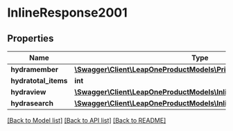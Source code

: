 # InlineResponse2001

## Properties
Name | Type | Description | Notes
------------ | ------------- | ------------- | -------------
**hydramember** | [**\Swagger\Client\LeapOneProductModels\PriceListJsonld[]**](PriceListJsonld.md) |  | 
**hydratotal_items** | **int** |  | [optional] 
**hydraview** | [**\Swagger\Client\LeapOneProductModels\InlineResponse200Hydraview**](InlineResponse200Hydraview.md) |  | [optional] 
**hydrasearch** | [**\Swagger\Client\LeapOneProductModels\InlineResponse200Hydrasearch**](InlineResponse200Hydrasearch.md) |  | [optional] 

[[Back to Model list]](../../README.md#documentation-for-models) [[Back to API list]](../../README.md#documentation-for-api-endpoints) [[Back to README]](../../README.md)

